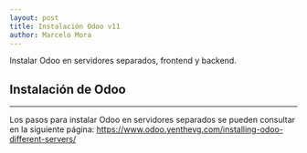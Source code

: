 ```yaml
---
layout: post
title: Instalación Odoo v11
author: Marcelo Mora
---
```


Instalar Odoo en servidores separados, frontend y backend.

## Instalación de Odoo 
-----

Los pasos para instalar Odoo en servidores separados se pueden consultar en la siguiente página: https://www.odoo.yenthevg.com/installing-odoo-different-servers/

